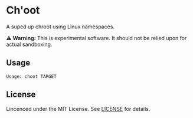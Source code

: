 # Ch'oot

A suped up chroot using Linux namespaces.

**⚠️ Warning:** This is experimental software. It should not be relied upon for actual sandboxing.

## Usage

```
Usage: choot TARGET
```

## License

Lincenced under the MIT License. See [LICENSE](LICENSE) for details.
